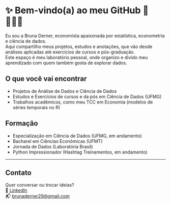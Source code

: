 # ✨ Bem-vindo(a) ao meu GitHub 💖👩🏻‍💻

Eu sou a Bruna Derner, economista apaixonada por estatística, econometria e ciência de dados.  
Aqui compartilho meus projetos, estudos e anotações, que vão desde análises aplicadas até exercícios de cursos e pós-graduação.  
Este espaço é meu laboratório pessoal, onde organizo e divido meu aprendizado com quem também gosta de explorar dados.  

## O que você vai encontrar
- Projetos de Análise de Dados e Ciência de Dados  
- Estudos e Exercícios de cursos e da pós em Ciência de Dados (UFMG)  
- Trabalhos acadêmicos, como meu TCC em Economia (modelos de séries temporais no R)  

## Formação 
- Especialização em Ciência de Dados (UFMG, em andamento)  
- Bacharel em Ciências Econômicas (UFMT)  
- Jornada de Dados (Laboratória Brasil)  
- Python Impressionador (Hashtag Treinamentos, em andamento)  

---
## Contato
Quer conversar ou trocar ideias?  
🔗 [LinkedIn](https://www.linkedin.com/in/bruna-derner)  
📬 brunaderner29@gmail.com  

